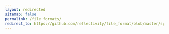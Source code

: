 ```yaml
---
layout: redirected
sitemap: false
permalink: /file_formats/
redirect_to: https://github.com/reflectivity/file_format/blob/master/specification.md
---
```

